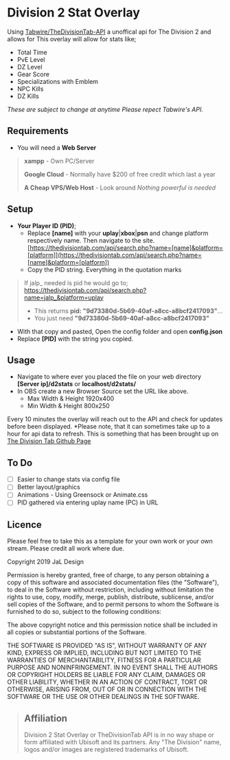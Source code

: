 
# Division 2 Stat Overlay
Using [Tabwire/TheDivisionTab-API](https://github.com/Tabwire/TheDivisionTab-API) a unoffical api for The Division 2 and allows for 
This overlay will allow for stats like;
- Total Time
- PvE Level
- DZ Level
- Gear Score
- Specializations with Emblem 
- NPC Kills
- DZ Kills

*These are subject to change at anytime*
*Please repect Tabwire's API.* 
## Requirements
 - You will need a **Web Server** 
>  **xampp** - Own PC/Server
>
>  **Google Cloud** - Normally have $200 of free credit which last a year
>
>  **A Cheap VPS/Web Host** - Look around  *Nothing powerful is needed*

## Setup
 - **Your Player ID (PID)**;
    - Replace **[name]** with your **uplay**|**xbox**|**psn** and change platform  respectively name. Then navigate to the site.
 [https://thedivisiontab.com/api/search.php?name=[name]&platform=[platform]](https://thedivisiontab.com/api/search.php?name=[name]&platform=[platform])
     - Copy the PID string. Everything in the quotation marks 
> If jalp_ needed is pid he would go to;
> https://thedivisiontab.com/api/search.php?name=jalp_&platform=uplay
> - This returns **pid:  "9d73380d-5b69-40af-a8cc-a8bcf2417093"**...
> - You just need **"9d73380d-5b69-40af-a8cc-a8bcf2417093"**
 - With that copy and pasted, Open the config  folder and open **config.json**
 - Replace **[PID]** with the string you copied.
## Usage
 - Navigate to where ever you placed the file on your web directory
   **[Server ip]/d2stats** or **localhost/d2stats/**  
- In OBS create a new Browser Source set the URL like above.
    - Max Width & Height 1920x400
    - Min Width & Height 800x250
   
Every 10 minutes the overlay will reach out to the API and check for updates before been displayed.
*Please note, that it can sometimes take up to a hour for api data to refresh. This is something that has been brought up on [The Division Tab Github Page](https://github.com/Tabwire/TheDivisionTab-API/issues/3)
## To Do
 - [ ] Easier to change stats via config file
 - [ ] Better layout/graphics
 - [ ] Animations - Using Greensock or Animate.css
 - [ ] PID gathered via entering uplay name (PC) in URL

## Licence
Please feel free to take this as a template for your own work or your own stream. Please credit all work where due.

Copyright 2019 JaL Design

Permission is hereby granted, free of charge, to any person obtaining a copy of this software and associated documentation files (the "Software"), to deal in the Software without restriction, including without limitation the rights to use, copy, modify, merge, publish, distribute, sublicense, and/or sell copies of the Software, and to permit persons to whom the Software is furnished to do so, subject to the following conditions:

The above copyright notice and this permission notice shall be included in all copies or substantial portions of the Software.

THE SOFTWARE IS PROVIDED "AS IS", WITHOUT WARRANTY OF ANY KIND, EXPRESS OR IMPLIED, INCLUDING BUT NOT LIMITED TO THE WARRANTIES OF MERCHANTABILITY, FITNESS FOR A PARTICULAR PURPOSE AND NONINFRINGEMENT. IN NO EVENT SHALL THE AUTHORS OR COPYRIGHT HOLDERS BE LIABLE FOR ANY CLAIM, DAMAGES OR OTHER LIABILITY, WHETHER IN AN ACTION OF CONTRACT, TORT OR OTHERWISE, ARISING FROM, OUT OF OR IN CONNECTION WITH THE SOFTWARE OR THE USE OR OTHER DEALINGS IN THE SOFTWARE.
> ## Affiliation
>    Division 2 Stat Overlay or TheDivisionTab API is in no way shape or form affiliated with Ubisoft and its partners. Any "The Division" name, logos and/or images are registered trademarks of Ubisoft.

